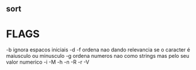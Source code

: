 ## sort

# FLAGS
-b ignora espacos iniciais
-d 
-f ordena nao dando relevancia se o caracter é maiusculo ou minusculo
-g ordena numeros nao como strings mas pelo seu valor numerico
-i 
-M
-h
-n
-R
-r
-V



